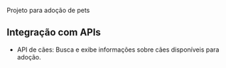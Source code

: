 Projeto para adoção de pets

## Integração com APIs
- API de cães: Busca e exibe informações sobre cães disponíveis para adoção.